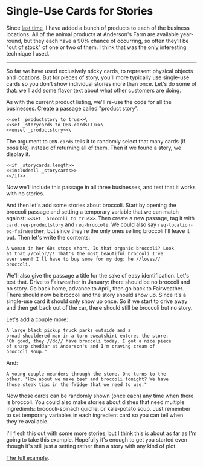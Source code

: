 Single-Use Cards for Stories
============================

Since [last time](tutorial-2.md), I have added a bunch of products
to each of the business locations. All of the animal products at
Anderson's Farm are available year-round, but they each have a 90%
chance of occurring, so often they'll be "out of stock" of one or
two of them. I think that was the only interesting technique I
used.

-----

So far we have used exclusively sticky cards, to represent
physical objects and locations. But for pieces of story, you'll
more typically use single-use cards so you don't show individual
stories more than once. Let's do some of that: we'll add some
flavor text about what other customers are doing.

As with the current product listing, we'll re-use the code for all
the businesses. Create a passage called "product story".

	<<set _productstory to true>>\
	<<set _storycards to QBN.cards(1)>>\
	<<unset _productstory>>\

The argument to `QBN.cards` tells it to randomly select that many
cards (if possible) instead of returning all of them.  Then if we
found a story, we display it.

	<<if _storycards.length>>
	<<includeall _storycards>>
	<</if>>

Now we'll include this passage in all three businesses, and test
that it works with no stories.

And then let's add some stories about broccoli. Start by opening
the broccoli passage and setting a temporary variable that we can
match against: `<<set _broccoli to true>>`. Then create a new
passage, tag it with `card`, `req-productstory` and
`req-broccoli`. We could also say `req-location-eq-fairweather`,
but since they're the only ones selling broccoli I'll leave it
out. Then let's write the contents:

	A woman in her 60s stops short. Is that organic broccoli? Look
	at that //color//! That's the most beautiful broccoli I've
	ever seen! I'll have to buy some for my dog: he //loves//
	broccoli.

We'll also give the passage a title for the sake of easy
identification. Let's test that. Drive to Fairweather in January:
there should be no broccoli and no story. Go back home, advance to
April, then go back to Fairweather. There should now be broccoli
and the story should show up. Since it's a single-use card it
should only show up once. So if we start to drive away and then
get back out of the car, there should still be broccoli but no
story.

Let's add a couple more:

	A large black pickup truck parks outside and a
	broad-shouldered man in a torn sweatshirt enteres the store.
	"Oh good, they //do// have broccoli today. I got a nice piece
	of sharp cheddar at Anderson's and I'm craving cream of
	broccoli soup."

And:

	A young couple meanders through the store. One turns to the
	other. "How about we make beef and broccoli tonight? We have
	those steak tips in the fridge that we need to use."

Now those cards can be randomly shown (once each) any time when
there is broccoli. You could also make stories about dishes that
need multiple ingredients: broccoli-spinach quiche, or kale-potato
soup. Just remember to set temporary variables in each ingredient
card so you can tell when they're available.

I'll flesh this out with some more stories, but I think this is
about as far as I'm going to take this example. Hopefully it's
enough to get you started even though it's still just a setting
rather than a story with any kind of plot.

[The full example](https://joshuagrams.github.io/tiny-qbn/doc/Localvore.html).
